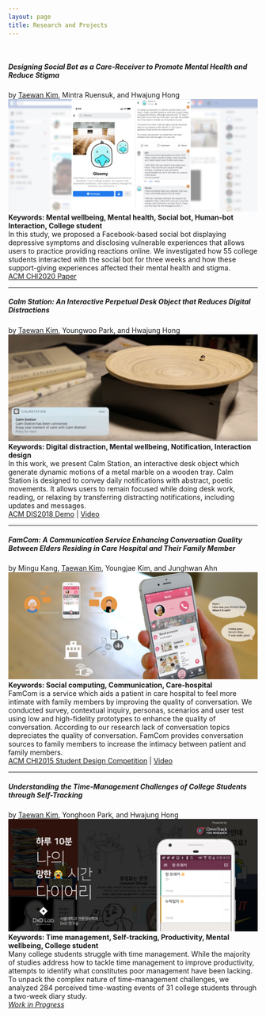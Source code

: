```yaml
---
layout: page
title: Research and Projects
---
```

<br>

##### Designing Social Bot as a Care-Receiver to Promote Mental Health and Reduce Stigma
by <u>Taewan Kim</u>, Mintra Ruensuk, and Hwajung Hong <br>
![My helpful screenshot](/assets/gloomy.jpg)
<b>Keywords: Mental wellbeing, Mental health, Social bot, Human-bot Interaction, College student</b><br>
In this study, we proposed a Facebook-based social bot displaying depressive symptoms and disclosing vulnerable experiences that allows users to practice providing reactions online. We investigated how 55 college students interacted with the social bot for three weeks and how these support-giving experiences affected their mental health and stigma.
<br>
<a href="https://dl.acm.org/doi/abs/10.1145/3313831.3376743" target="_blank">ACM CHI2020 Paper</a>

----------
##### Calm Station: An Interactive Perpetual Desk Object that Reduces Digital Distractions
by <u>Taewan Kim</u>, Youngwoo Park, and Hwajung Hong <br>
![My helpful screenshot](/assets/calm.jpg)
<b>Keywords: Digital distraction, Mental wellbeing, Notification, Interaction design</b><br>
In this work, we present Calm Station, an interactive desk object which generate dynamic motions of a metal marble on a wooden tray. Calm Station is designed to convey daily notifications with abstract, poetic movements. It allows users to remain focused while doing desk work, reading, or relaxing by transferring distracting notifications, including updates and messages.
<br>
<a href="https://doi.org/10.1145/3064857.3079183" target="_blank">ACM DIS2018 Demo</a> | <a href="https://youtu.be/gCBQhNUlmzo" target="_blank">Video</a>

----------
##### FamCom: A Communication Service Enhancing Conversation Quality Between Elders Residing in Care Hospital and Their Family Member
by Mingu Kang, <u>Taewan Kim</u>, Youngjae Kim, and Junghwan Ahn<br>
![My helpful screenshot](/assets/famcom.jpg)
<b>Keywords: Social computing, Communication, Care-hospital</b><br>
FamCom is a service which aids a patient in care hospital to feel more intimate with family members by improving the quality of conversation. We conducted survey, contextual inquiry, personas, scenarios and user test using low and high-fidelity prototypes to enhance the quality of conversation. According to our research lack of conversation topics depreciates the quality of conversation. FamCom provides conversation sources to family members to increase the intimacy between patient and family members.
<br>
<a href="https://dl.acm.org/doi/10.1145/2702613.2726952" target="_blank">ACM CHI2015 Student Design Competition</a> | <a href="https://youtu.be/hnQ5MZfrw60" target="_blank">Video</a>

----------
##### Understanding the Time-Management Challenges of College Students through Self-Tracking
by <u>Taewan Kim</u>, Yonghoon Park, and Hwajung Hong <br>
![My helpful screenshot](/assets/failtracker.jpg)
<b>Keywords: Time management, Self-tracking, Productivity, Mental wellbeing, College student</b><br>
Many college students struggle with time management. While the majority of studies address how to tackle time management to improve productivity, attempts to identify what constitutes poor management have been lacking. To unpack the complex nature of time-management challenges, we analyzed 284 perceived time-wasting events of 31 college students through a two-week diary study.
<br>
<i><u>Work in Progress</u></i>